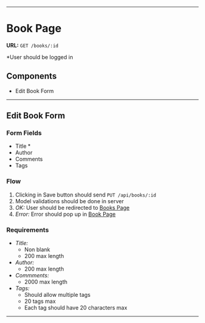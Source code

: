 
---
# Book Page

**URL:** `GET /books/:id`

*User should be logged in

## Components
- Edit Book Form

---
## Edit Book Form

### Form Fields
- Title *
- Author
- Comments
- Tags

### Flow

1. Clicking in Save button should send `PUT /api/books/:id`
1. Model validations should be done in server
1. *OK:* User should be redirected to [Books Page](./books.md)
1. *Error:* Error should pop up in [Book Page](./book.md)

### Requirements
- *Title:*
  - Non blank
  - 200 max length
- *Author:*
  - 200 max length
- *Commments:*
  - 2000 max length
- *Tags:*
  - Should allow multiple tags
  - 20 tags max
  - Each tag should have 20 characters max

---
